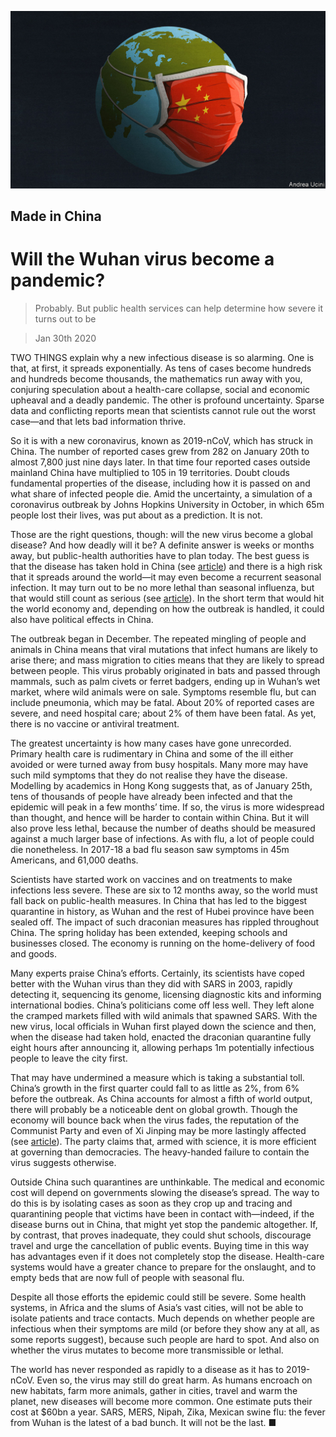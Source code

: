 ![](./images/20200201_LDD002_0.jpg)

## Made in China

# Will the Wuhan virus become a pandemic?

> Probably. But public health services can help determine how severe it turns out to be

> Jan 30th 2020

TWO THINGS explain why a new infectious disease is so alarming. One is that, at first, it spreads exponentially. As tens of cases become hundreds and hundreds become thousands, the mathematics run away with you, conjuring speculation about a health-care collapse, social and economic upheaval and a deadly pandemic. The other is profound uncertainty. Sparse data and conflicting reports mean that scientists cannot rule out the worst case—and that lets bad information thrive.

So it is with a new coronavirus, known as 2019-nCoV, which has struck in China. The number of reported cases grew from 282 on January 20th to almost 7,800 just nine days later. In that time four reported cases outside mainland China have multiplied to 105 in 19 territories. Doubt clouds fundamental properties of the disease, including how it is passed on and what share of infected people die. Amid the uncertainty, a simulation of a coronavirus outbreak by Johns Hopkins University in October, in which 65m people lost their lives, was put about as a prediction. It is not.

Those are the right questions, though: will the new virus become a global disease? And how deadly will it be? A definite answer is weeks or months away, but public-health authorities have to plan today. The best guess is that the disease has taken hold in China (see [article](https://www.economist.com//china/2020/01/30/tough-quarantine-measures-have-spread-across-china)) and there is a high risk that it spreads around the world—it may even become a recurrent seasonal infection. It may turn out to be no more lethal than seasonal influenza, but that would still count as serious (see [article](https://www.economist.com//international/2020/01/30/how-do-you-contain-a-global-epidemic-such-as-coronavirus)). In the short term that would hit the world economy and, depending on how the outbreak is handled, it could also have political effects in China.

The outbreak began in December. The repeated mingling of people and animals in China means that viral mutations that infect humans are likely to arise there; and mass migration to cities means that they are likely to spread between people. This virus probably originated in bats and passed through mammals, such as palm civets or ferret badgers, ending up in Wuhan’s wet market, where wild animals were on sale. Symptoms resemble flu, but can include pneumonia, which may be fatal. About 20% of reported cases are severe, and need hospital care; about 2% of them have been fatal. As yet, there is no vaccine or antiviral treatment.

The greatest uncertainty is how many cases have gone unrecorded. Primary health care is rudimentary in China and some of the ill either avoided or were turned away from busy hospitals. Many more may have such mild symptoms that they do not realise they have the disease. Modelling by academics in Hong Kong suggests that, as of January 25th, tens of thousands of people have already been infected and that the epidemic will peak in a few months’ time. If so, the virus is more widespread than thought, and hence will be harder to contain within China. But it will also prove less lethal, because the number of deaths should be measured against a much larger base of infections. As with flu, a lot of people could die nonetheless. In 2017-18 a bad flu season saw symptoms in 45m Americans, and 61,000 deaths.

Scientists have started work on vaccines and on treatments to make infections less severe. These are six to 12 months away, so the world must fall back on public-health measures. In China that has led to the biggest quarantine in history, as Wuhan and the rest of Hubei province have been sealed off. The impact of such draconian measures has rippled throughout China. The spring holiday has been extended, keeping schools and businesses closed. The economy is running on the home-delivery of food and goods.

Many experts praise China’s efforts. Certainly, its scientists have coped better with the Wuhan virus than they did with SARS in 2003, rapidly detecting it, sequencing its genome, licensing diagnostic kits and informing international bodies. China’s politicians come off less well. They left alone the cramped markets filled with wild animals that spawned SARS. With the new virus, local officials in Wuhan first played down the science and then, when the disease had taken hold, enacted the draconian quarantine fully eight hours after announcing it, allowing perhaps 1m potentially infectious people to leave the city first.

That may have undermined a measure which is taking a substantial toll. China’s growth in the first quarter could fall to as little as 2%, from 6% before the outbreak. As China accounts for almost a fifth of world output, there will probably be a noticeable dent on global growth. Though the economy will bounce back when the virus fades, the reputation of the Communist Party and even of Xi Jinping may be more lastingly affected (see [article](https://www.economist.com//china/2020/01/30/xi-jinping-wants-to-be-both-feared-and-loved-by-chinas-people)). The party claims that, armed with science, it is more efficient at governing than democracies. The heavy-handed failure to contain the virus suggests otherwise.

Outside China such quarantines are unthinkable. The medical and economic cost will depend on governments slowing the disease’s spread. The way to do this is by isolating cases as soon as they crop up and tracing and quarantining people that victims have been in contact with—indeed, if the disease burns out in China, that might yet stop the pandemic altogether. If, by contrast, that proves inadequate, they could shut schools, discourage travel and urge the cancellation of public events. Buying time in this way has advantages even if it does not completely stop the disease. Health-care systems would have a greater chance to prepare for the onslaught, and to empty beds that are now full of people with seasonal flu.

Despite all those efforts the epidemic could still be severe. Some health systems, in Africa and the slums of Asia’s vast cities, will not be able to isolate patients and trace contacts. Much depends on whether people are infectious when their symptoms are mild (or before they show any at all, as some reports suggest), because such people are hard to spot. And also on whether the virus mutates to become more transmissible or lethal.

The world has never responded as rapidly to a disease as it has to 2019-nCoV. Even so, the virus may still do great harm. As humans encroach on new habitats, farm more animals, gather in cities, travel and warm the planet, new diseases will become more common. One estimate puts their cost at $60bn a year. SARS, MERS, Nipah, Zika, Mexican swine flu: the fever from Wuhan is the latest of a bad bunch. It will not be the last. ■